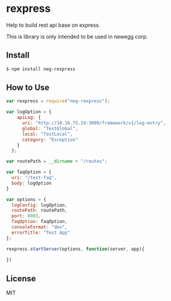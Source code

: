 # rexpress

Help to build rest api base on express.

This is library is only intended to be used in newegg corp.

## Install

```sh
$ npm install neg-rexpress
```

## How to Use

```js
var rexpress = require("neg-rexpress");

var logOption = {
    apiLog: {
      uri: "http://10.16.75.24:3000/framework/v1/log-entry",
      global: "TestGlobal",
      local: "TestLocal",
      category: "Exception"
    }
  };

var routePath = __dirname + "/routes";

var faqOption = {
  uri: "/test-faq",
  body: logOption
}

var options = {
  logConfig: logOption,
  routePath: routePath,
  port: 8003,
  faqOption: faqOption,
  consoleFormat: "dev",
  errorTitle: "Test App"
};

rexpress.startServer(options, function(server, app){
  
})
```

## License

MIT